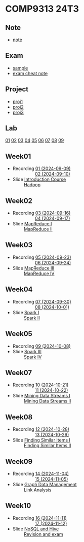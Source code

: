 # COMP9313 24T3

## Note
- [note](./note.pdf)

## Exam
- [sample](./exam/sample-exam.pdf)
- [exam cheat note](./exam/cheat_note.pdf)

## Project
- [proj1](./project/proj1/)
- [proj2](./project/proj2/)
- [proj3](./project/proj3/)

## Lab
[01](./lab/lab01.pdf) [02](./lab/lab02/) [03](./lab/lab03/) [04](./lab/lab04/) [05](./lab/lab05/) [06](./lab/lab06/) [07](./lab/lab07/) [08](./lab/lab08.pdf) [09](./lab/lab09/)

## Week01
- Recording [01 (2024-09-09)](https://www.youtube.com/watch?v=cX0HG3lhxpo&list=PLt4WIqcTn9kIiz3zs5OMzsvegRg00csiL)  
&emsp;&emsp;&emsp;&emsp;&emsp;[02 (2024-09-10)](https://www.youtube.com/watch?v=LQjnbWaR4V0&list=PLt4WIqcTn9kIiz3zs5OMzsvegRg00csiL&index=2)  
- Slide [Introduction Course](./slide/01_Introduction_Course.pdf)  
&emsp;&emsp;&ensp;[Hadoop](./slide/02_Hadoop.pdf)  

## Week02
- Recording [03 (2024-09-16)](https://www.youtube.com/watch?v=u4uw4zzXqNU&list=PLt4WIqcTn9kIiz3zs5OMzsvegRg00csiL&index=3)  
&emsp;&emsp;&emsp;&emsp;&emsp;[04 (2024-09-17)](https://www.youtube.com/watch?v=rsVlf-Dg13M&list=PLt4WIqcTn9kIiz3zs5OMzsvegRg00csiL&index=4)  
- Slide [MapReduce I](./slide/03_MapReduce_I.pdf)  
&emsp;&emsp;&ensp;[MapReduce Ii](./slide/04_MapReduce_II.pdf)  

## Week03
- Recording [05 (2024-09-23)](https://www.youtube.com/watch?v=LJ0WBRs-FLU&list=PLt4WIqcTn9kIiz3zs5OMzsvegRg00csiL&index=5)  
&emsp;&emsp;&emsp;&emsp;&emsp;[06 (2024-09-24)](https://www.youtube.com/watch?v=CqO797v_CmU&list=PLt4WIqcTn9kIiz3zs5OMzsvegRg00csiL&index=6)  
- Slide [MapReduce III](./slide/05_MapReduce_III.pdf)  
&emsp;&emsp;&ensp;[MapReduce IV](./slide/06_MapReduce_IV.pdf)  
  
## Week04
- Recording [07 (2024-09-30)](https://www.youtube.com/watch?v=oP1OqdGX6SU&list=PLt4WIqcTn9kIiz3zs5OMzsvegRg00csiL&index=7)  
&emsp;&emsp;&emsp;&emsp;&emsp;[08 (2024-10-01)](https://www.youtube.com/watch?v=nlYcxg-1juM&list=PLt4WIqcTn9kIiz3zs5OMzsvegRg00csiL&index=8)  
- Slide [Spark I](./slide/07_Spark_I.pdf)  
&emsp;&emsp;&ensp;[Spark II](./slide/08_Spark_II.pdf)  

## Week05
- Recording [09 (2024-10-08)](https://www.youtube.com/watch?v=jFGiGTGiywM&list=PLt4WIqcTn9kIiz3zs5OMzsvegRg00csiL&index=9)  
- Slide [Spark III](./slide/09_Spark_III.pdf)  
&emsp;&emsp;&ensp;[Spark IV](./slide/10_Spark_IV.pdf)  

## Week07
- Recording [10 (2024-10-21)](https://www.youtube.com/watch?v=M68_r_SJ_aw&list=PLt4WIqcTn9kIiz3zs5OMzsvegRg00csiL&index=10)  
&emsp;&emsp;&emsp;&emsp;&emsp;[11 (2024-10-22)](https://www.youtube.com/watch?v=JkoAr0DhH-Q&list=PLt4WIqcTn9kIiz3zs5OMzsvegRg00csiL&index=11)  
- Slide [Mining Data Streams I](./slide/11_Mining_Data_Streams_I.pdf)  
&emsp;&emsp;&ensp;[Mining Data Streams II](./slide/12_Mining_Data_Streams_II.pdf)  

## Week08
- Recording [12 (2024-10-28)](https://www.youtube.com/watch?v=r-tncmtwYQU&list=PLt4WIqcTn9kIiz3zs5OMzsvegRg00csiL&index=12)  
&emsp;&emsp;&emsp;&emsp;&emsp;[13 (2024-10-29)](https://www.youtube.com/watch?v=6fKWbF8iKNs&list=PLt4WIqcTn9kIiz3zs5OMzsvegRg00csiL&index=13)  
- Slide [Finding Similar Items I](./slide/13_Finding_Similar_Items_I.pdf)  
&emsp;&emsp;&ensp;[Finding Similar Items II](./slide/14_Finding_Similar_Items_II.pdf)  

## Week09
- Recording [14 (2024-11-04)](https://www.youtube.com/watch?v=Cnm3-iVD2Uo&list=PLt4WIqcTn9kIiz3zs5OMzsvegRg00csiL&index=14)  
&emsp;&emsp;&emsp;&emsp;&emsp;[15 (2024-11-05)](https://www.youtube.com/watch?v=8PfI-Lb9-xg&list=PLt4WIqcTn9kIiz3zs5OMzsvegRg00csiL&index=15)  
- Slide [Graph Data Management](./slide/15_Graph_Data_Management.pdf)  
&emsp;&emsp;&ensp;[Link Analysis](./slide/16_Link_Analysis.pdf)  

## Week10
- Recording [16 (2024-11-11)](https://www.youtube.com/watch?v=3y0WvGJ3z-M&list=PLt4WIqcTn9kIiz3zs5OMzsvegRg00csiL&index=16)  
&emsp;&emsp;&emsp;&emsp;&emsp;[17 (2024-11-12)](https://www.youtube.com/watch?v=QyaYnWTqTDw&list=PLt4WIqcTn9kIiz3zs5OMzsvegRg00csiL&index=17)  
- Slide [NoSQL and Hive](./slide/17_NoSQL_and_Hive.pdf)  
&emsp;&emsp;&ensp;[Revision and exam](./slide/18_Revision_and_exam.pdf)    
